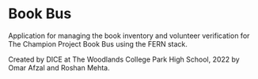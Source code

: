 # Book Bus

Application for managing the book inventory and volunteer verification for The Champion Project Book Bus using the FERN stack.

Created by DICE at The Woodlands College Park High School, 2022 by Omar Afzal and Roshan Mehta.
